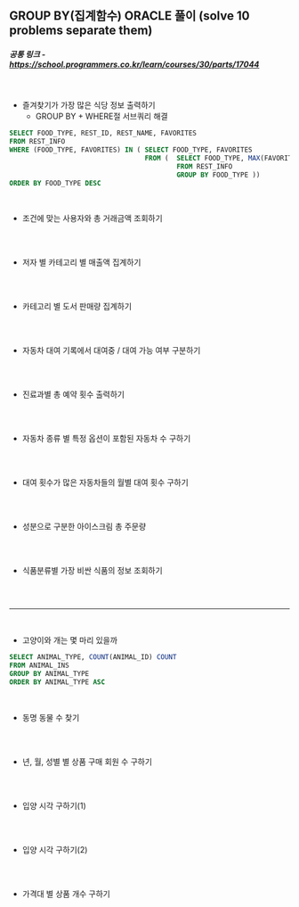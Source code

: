 ## GROUP BY(집계함수) ORACLE 풀이 (solve 10 problems separate them)

##### 공통 링크 - https://school.programmers.co.kr/learn/courses/30/parts/17044

<br/>

- 즐겨찾기가 가장 많은 식당 정보 출력하기
  - GROUP BY + WHERE절 서브쿼리 해결

```SQL
SELECT FOOD_TYPE, REST_ID, REST_NAME, FAVORITES
FROM REST_INFO
WHERE (FOOD_TYPE, FAVORITES) IN ( SELECT FOOD_TYPE, FAVORITES
                                  FROM (  SELECT FOOD_TYPE, MAX(FAVORITES) FAVORITES
                                          FROM REST_INFO
                                          GROUP BY FOOD_TYPE ))
ORDER BY FOOD_TYPE DESC
```

<br/>

- 조건에 맞는 사용자와 총 거래금액 조회하기

```SQL

```

<br/>

- 저자 별 카테고리 별 매출액 집계하기

```SQL

```

<br/>

- 카테고리 별 도서 판매량 집계하기

```SQL

```

<br/>

- 자동차 대여 기록에서 대여중 / 대여 가능 여부 구분하기

```SQL

```

<br/>

- 진료과별 총 예약 횟수 출력하기

```SQL

```

<br/>

- 자동차 종류 별 특정 옵션이 포함된 자동차 수 구하기

```SQL

```

<br/>

- 대여 횟수가 많은 자동차들의 월별 대여 횟수 구하기

```SQL

```

<br/>

- 성분으로 구분한 아이스크림 총 주문량

```SQL

```

<br/>

- 식품분류별 가장 비싼 식품의 정보 조회하기

```SQL

```

<br/>

---

<br/>

- 고양이와 개는 몇 마리 있을까

```SQL
SELECT ANIMAL_TYPE, COUNT(ANIMAL_ID) COUNT
FROM ANIMAL_INS
GROUP BY ANIMAL_TYPE
ORDER BY ANIMAL_TYPE ASC
```

<br/>

- 동명 동물 수 찾기

```SQL

```

<br/>

- 년, 월, 성별 별 상품 구매 회원 수 구하기

```SQL

```

<br/>

- 입양 시각 구하기(1)

```SQL

```

<br/>

- 입양 시각 구하기(2)

```SQL

```

<br/>

- 가격대 별 상품 개수 구하기

```SQL

```
